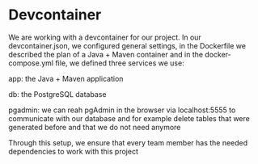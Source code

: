 # Devcontainer

We are working with a devcontainer for our project. In our devcontainer.json, we configured general settings, in the Dockerfile we described the plan of a Java + Maven container and in the docker-compose.yml file, we defined three services we use:

app: the Java + Maven application

db: the PostgreSQL database

pgadmin: we can reah pgAdmin in the browser via localhost:5555 to communicate with our database and for example delete tables that were generated before and that we do not need anymore

Through this setup, we ensure that every team member has the needed dependencies to work with this project